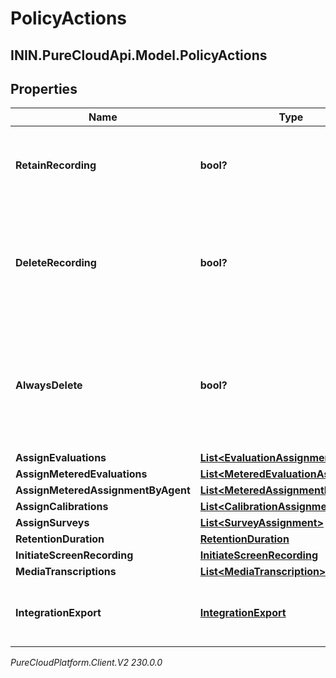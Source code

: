 # PolicyActions

## ININ.PureCloudApi.Model.PolicyActions

## Properties

|Name | Type | Description | Notes|
|------------ | ------------- | ------------- | -------------|
| **RetainRecording** | **bool?** | true to retain the recording associated with the conversation. Default &#x3D; true | [optional] |
| **DeleteRecording** | **bool?** | true to delete the recording associated with the conversation. If retainRecording &#x3D; true, this will be ignored. Default &#x3D; false | [optional] |
| **AlwaysDelete** | **bool?** | true to delete the recording associated with the conversation regardless of the values of retainRecording or deleteRecording. Default &#x3D; false | [optional] |
| **AssignEvaluations** | [**List&lt;EvaluationAssignment&gt;**](EvaluationAssignment) |  | [optional] |
| **AssignMeteredEvaluations** | [**List&lt;MeteredEvaluationAssignment&gt;**](MeteredEvaluationAssignment) |  | [optional] |
| **AssignMeteredAssignmentByAgent** | [**List&lt;MeteredAssignmentByAgent&gt;**](MeteredAssignmentByAgent) |  | [optional] |
| **AssignCalibrations** | [**List&lt;CalibrationAssignment&gt;**](CalibrationAssignment) |  | [optional] |
| **AssignSurveys** | [**List&lt;SurveyAssignment&gt;**](SurveyAssignment) |  | [optional] |
| **RetentionDuration** | [**RetentionDuration**](RetentionDuration) |  | [optional] |
| **InitiateScreenRecording** | [**InitiateScreenRecording**](InitiateScreenRecording) |  | [optional] |
| **MediaTranscriptions** | [**List&lt;MediaTranscription&gt;**](MediaTranscription) |  | [optional] |
| **IntegrationExport** | [**IntegrationExport**](IntegrationExport) | Policy action for exporting recordings using an integration to 3rd party s3. | [optional] |



_PureCloudPlatform.Client.V2 230.0.0_
